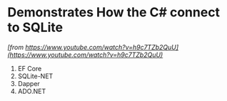 # Demonstrates How the C# connect to SQLite

*[from https://www.youtube.com/watch?v=h9c7TZb2QuU](https://www.youtube.com/watch?v=h9c7TZb2QuU)*

1. EF Core
2. SQLite-NET
3. Dapper
4. ADO.NET 
